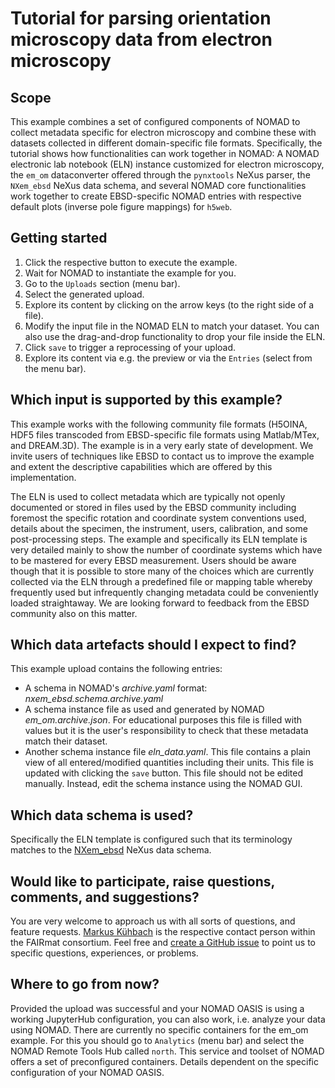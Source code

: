 # Tutorial for parsing orientation microscopy data from electron microscopy

## Scope
This example combines a set of configured components of NOMAD to collect metadata
specific for electron microscopy and combine these with datasets collected in
different domain-specific file formats. Specifically, the tutorial shows how
functionalities can work together in NOMAD: A NOMAD electronic lab notebook (ELN)
instance customized for electron microscopy, the `em_om` dataconverter
offered through the `pynxtools` NeXus parser, the `NXem_ebsd` NeXus data schema, and
several NOMAD core functionalities work together to create EBSD-specific
NOMAD entries with respective default plots (inverse pole figure mappings)
for `h5web`.

## Getting started
1. Click the respective button to execute the example.
2. Wait for NOMAD to instantiate the example for you.
3. Go to the `Uploads` section (menu bar).
4. Select the generated upload.
5. Explore its content by clicking on the arrow keys (to the right side of a file).
6. Modify the input file in the NOMAD ELN to match your dataset.
   You can also use the drag-and-drop functionality to drop your file inside the ELN.
7. Click `save` to trigger a reprocessing of your upload.
8. Explore its content via e.g. the preview or via the `Entries`
   (select from the menu bar).

## Which input is supported by this example?
This example works with the following community file formats (H5OINA, HDF5 files
transcoded from EBSD-specific file formats using Matlab/MTex, and DREAM.3D).
The example is in a very early state of development. We invite users of
techniques like EBSD to contact us to improve the example and extent the
descriptive capabilities which are offered by this implementation.

The ELN is used to collect metadata which are typically not openly documented
or stored in files used by the EBSD community including foremost the specific rotation
and coordinate system conventions used, details about the specimen, the instrument,
users, calibration, and some post-processing steps.
The example and specifically its ELN template is very detailed mainly to show
the number of coordinate systems which have to be mastered for every EBSD
measurement. Users should be aware though that it is possible to store many
of the choices which are currently collected via the ELN through a predefined
file or mapping table whereby frequently used but infrequently changing metadata
could be conveniently loaded straightaway. We are looking forward to feedback
from the EBSD community also on this matter.

## Which data artefacts should I expect to find?
This example upload contains the following entries:
- A schema in NOMAD's *archive.yaml* format: *nxem_ebsd.schema.archive.yaml*
- A schema instance file as used and generated by NOMAD *em_om.archive.json*.
  For educational purposes this file is filled with values but it is the
  user's responsibility to check that these metadata match their dataset.
- Another schema instance file *eln_data.yaml*. This file contains a plain
  view of all entered/modified quantities including their units. This file is
  updated with clicking the `save` button. This file should not be edited
  manually. Instead, edit the schema instance using the NOMAD GUI.

## Which data schema is used?
Specifically the ELN template is configured such that its terminology matches to
the [NXem_ebsd](https://fairmat-nfdi.github.io/nexus-fairmat-proposal) NeXus data schema.

## Would like to participate, raise questions, comments, and suggestions?
You are very welcome to approach us with all sorts of questions, and
feature requests. [Markus Kühbach](https://www.fairmat-nfdi.eu/fairmat/about-fairmat/team-fairmat)
is the respective contact person within the FAIRmat consortium.
Feel free and [create a GitHub issue](https://github.com/FAIRmat-NFDI/pynxtools) to point us to
specific questions, experiences, or problems.

## Where to go from now?
Provided the upload was successful and your NOMAD OASIS is using a working JupyterHub
configuration, you can also work, i.e. analyze your data using NOMAD.
There are currently no specific containers for the em_om example.
For this you should go to `Analytics` (menu bar) and select the NOMAD Remote Tools Hub
called `north`. This service and toolset of NOMAD offers a set of preconfigured containers.
Details dependent on the specific configuration of your NOMAD OASIS.
